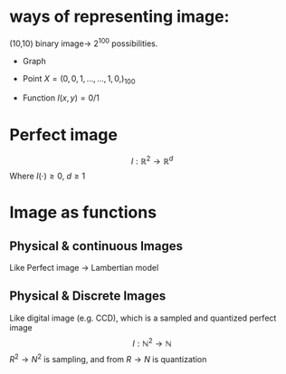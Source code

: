 # ways of representing image:
(10,10) binary image-> $2^{100}$ possibilities.
- Graph 

- Point
$X= (0,0,1,...,..., 1,0,) _{100}$

- Function
$I(x,y)=0/1$

# Perfect image 

$$ I:\mathbb{R}^{2} \rightarrow \mathbb{R}^d$$
Where $I(\cdot) \geq 0, \ d\geq 1$

# Image as functions

## Physical & continuous Images
Like Perfect image -> Lambertian model

## Physical & Discrete Images
Like digital image (e.g. CCD), which is a sampled and quantized perfect image 
$$
I:\mathbb{N}^{2}\rightarrow \mathbb{N}
$$
 $R^2 \rightarrow N^2$ is sampling, and from $R \rightarrow N$ is quantization
## 

